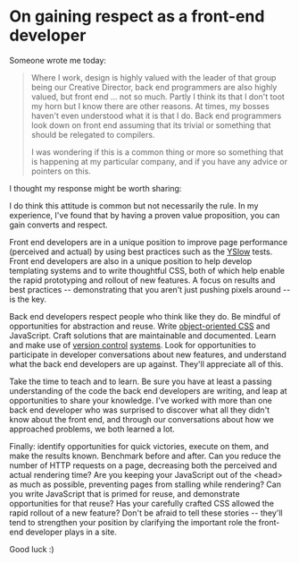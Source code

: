 # On gaining respect as a front-end developer

Someone wrote me today:

<blockquote class="posterous_medium_quote">Where I work, design is highly valued with the leader of that group being our Creative Director, back end programmers are also highly valued, but front end ... not so much. Partly I think its that I don't toot my horn but I know there are other reasons. At times, my bosses haven't even understood what it is that I do. Back end programmers look down on front end assuming that its trivial or something that should be relegated to compilers.

I was wondering if this is a common thing or more so something that is happening at my particular company, and if you have any advice or pointers on this.</blockquote>

I thought my response might be worth sharing:

I do think this attitude is common but not necessarily the rule. In my experience, I've found that by having a proven value proposition, you can gain converts and respect.

Front end developers are in a unique position to improve page performance (perceived and actual) by using best practices such as the <a href="http://developer.yahoo.com/yslow/">YSlow</a> tests. Front end developers are also in a unique position to help develop templating systems and to write thoughtful CSS, both of which help enable the rapid prototyping and rollout of new features. A focus on results and best practices -- demonstrating that you aren't just pushing pixels around -- is the key.

Back end developers respect people who think like they do. Be mindful of opportunities for abstraction and reuse. Write <a href="http://www.slideshare.net/stubbornella/object-oriented-css">object-oriented CSS</a> and JavaScript. Craft solutions that are maintainable and documented. Learn and make use of <a href="http://www.kernel.org/pub/software/scm/git/docs/gittutorial.html">version control</a> <a href="http://svnbook.red-bean.com/nightly/en/svn.intro.quickstart.html">systems</a>. Look for opportunities to participate in developer conversations about new features, and understand what the back end developers are up against. They'll appreciate all of this.

Take the time to teach and to learn. Be sure you have at least a passing understanding of the code the back end developers are writing, and leap at opportunities to share your knowledge. I've worked with more than one back end developer who was surprised to discover what all they didn't know about the front end, and through our conversations about how we approached problems, we both learned a lot.

Finally: identify opportunities for quick victories, execute on them, and make the results known. Benchmark before and after. Can you reduce the number of HTTP requests on a page, decreasing both the perceived and actual rendering time? Are you keeping your JavaScript out of the &lt;head&gt; as much as possible, preventing pages from stalling while rendering? Can you write JavaScript that is primed for reuse, and demonstrate opportunities for that reuse? Has your carefully crafted CSS allowed the rapid rollout of a new feature? Don't be afraid to tell these stories -- they'll tend to strengthen your position by clarifying the important role the front-end developer plays in a site.

Good luck :)